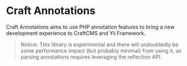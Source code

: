 Craft Annotations
=================

Craft Annotations aims to use PHP annotation features to bring a new development experience to CraftCMS and Yii Framework.

> Notice: This library is experimental and there will undoubtedly be some performance impact (but probably minimal) from using it,
> as parsing annotations requires leveraging the reflection API.

